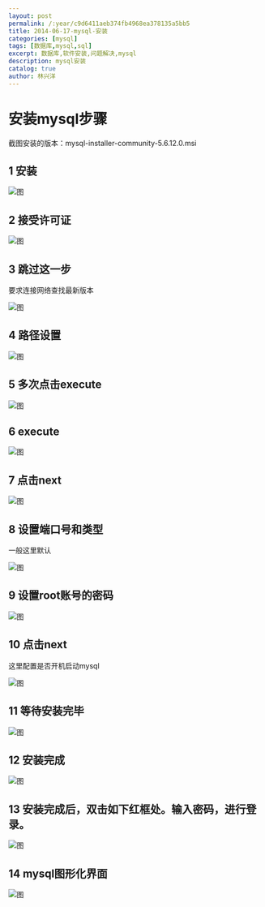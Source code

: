 ```yaml
---
layout: post
permalink: /:year/c9d6411aeb374fb4968ea378135a5bb5
title: 2014-06-17-mysql-安装
categories: [mysql]
tags: [数据库,mysql,sql]
excerpt: 数据库,软件安装,问题解决,mysql
description: mysql安装
catalog: true
author: 林兴洋
---
```


# 安装mysql步骤

截图安装的版本：mysql-installer-community-5.6.12.0.msi

## 1 安装

![图](http://image.linxingyang.net/image/M-mysql/image/2014-06-17/01pub.png)

## 2 接受许可证

![图](http://image.linxingyang.net/image/M-mysql/image/2014-06-17/02.png)

## 3 跳过这一步

要求连接网络查找最新版本

![图](http://image.linxingyang.net/image/M-mysql/image/2014-06-17/03.png)

## 4 路径设置

![图](http://image.linxingyang.net/image/M-mysql/image/2014-06-17/04.png)

## 5 多次点击execute

![图](http://image.linxingyang.net/image/M-mysql/image/2014-06-17/05.png)

## 6 execute

![图](http://image.linxingyang.net/image/M-mysql/image/2014-06-17/06.png)

## 7 点击next

![图](http://image.linxingyang.net/image/M-mysql/image/2014-06-17/07.png)

## 8 设置端口号和类型

一般这里默认

![图](http://image.linxingyang.net/image/M-mysql/image/2014-06-17/08.png)

## 9 设置root账号的密码

![图](http://image.linxingyang.net/image/M-mysql/image/2014-06-17/09.png)

## 10 点击next

这里配置是否开机启动mysql

![图](http://image.linxingyang.net/image/M-mysql/image/2014-06-17/10.png)

## 11 等待安装完毕

![图](http://image.linxingyang.net/image/M-mysql/image/2014-06-17/11.png)

## 12 安装完成

![图](http://image.linxingyang.net/image/M-mysql/image/2014-06-17/12.png)

## 13 安装完成后，双击如下红框处。输入密码，进行登录。

![图](http://image.linxingyang.net/image/M-mysql/image/2014-06-17/13.png)

## 14 mysql图形化界面

![图](http://image.linxingyang.net/image/M-mysql/image/2014-06-17/14.png)
